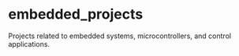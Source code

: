 # embedded_projects
Projects related to embedded systems, microcontrollers, and control applications.
